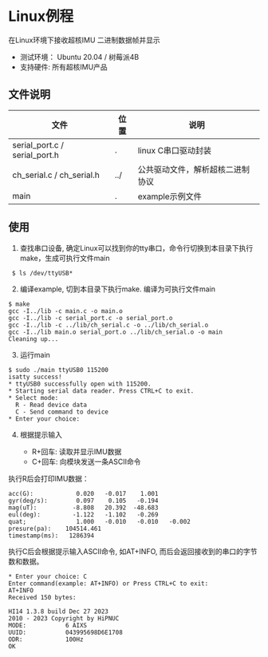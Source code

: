# 	Linux例程

在Linux环境下接收超核IMU 二进制数据帧并显示

* 测试环境： Ubuntu 20.04 / 树莓派4B
* 支持硬件: 	所有超核IMU产品

## 文件说明

| 文件                          | 位置 | 说明                             |
| ----------------------------- | ---- | -------------------------------- |
| serial_port.c / serial_port.h | .    | linux C串口驱动封装              |
| ch_serial.c / ch_serial.h     | ../  | 公共驱动文件，解析超核二进制协议 |
| main                          | .    | example示例文件                  |

## 使用

1. 查找串口设备,  确定Linux可以找到你的tty串口，命令行切换到本目录下执行make，生成可执行文件main
```shell
 $ ls /dev/ttyUSB*
```

2. 编译example, 切到本目录下执行make. 编译为可执行文件main

```
$ make
gcc -I../lib -c main.c -o main.o
gcc -I../lib -c serial_port.c -o serial_port.o
gcc -I../lib -c ../lib/ch_serial.c -o ../lib/ch_serial.o
gcc -I../lib main.o serial_port.o ../lib/ch_serial.o -o main
Cleaning up...
```

3. 运行main
```
$ sudo ./main ttyUSB0 115200
isatty success!
* ttyUSB0 successfully open with 115200.
* Starting serial data reader. Press CTRL+C to exit.
* Select mode:
  R - Read device data
  C - Send command to device
* Enter your choice: 

```

4. 根据提示输入

   * R+回车:  读取并显示IMU数据
   * C+回车:  向模块发送一条ASCII命令

执行R后会打印IMU数据：
```
acc(G):            0.020   -0.017    1.001
gyr(deg/s):        0.097    0.105   -0.194
mag(uT):          -8.808   20.392  -48.683
eul(deg):         -1.122   -1.102   -0.269
quat;              1.000   -0.010   -0.010   -0.002
presure(pa):    104514.461
timestamp(ms):   1286394
```

执行C后会根据提示输入ASCII命令, 如AT+INFO, 而后会返回接收到的串口的字节数和数据。
```
* Enter your choice: C
Enter command(example: AT+INFO) or Press CTRL+C to exit:
AT+INFO
Received 150 bytes: 

HI14 1.3.8 build Dec 27 2023
2010 - 2023 Copyright by HiPNUC
MODE:           6 AIXS
UUID:           043995698D6E1708
ODR:            100Hz
OK
```
